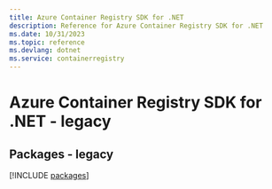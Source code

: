```yaml
---
title: Azure Container Registry SDK for .NET
description: Reference for Azure Container Registry SDK for .NET
ms.date: 10/31/2023
ms.topic: reference
ms.devlang: dotnet
ms.service: containerregistry
---
```

# Azure Container Registry SDK for .NET - legacy
## Packages - legacy
[!INCLUDE [packages](container-registry-index.md)]